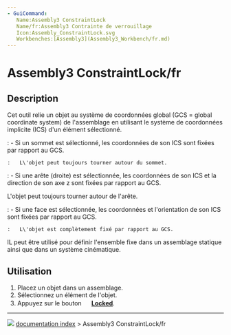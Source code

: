 ```yaml
---
- GuiCommand:
   Name:Assembly3 ConstraintLock
   Name/fr:Assembly3 Contrainte de verrouillage
   Icon:Assembly_ConstraintLock.svg
   Workbenches:[Assembly3](Assembly3_Workbench/fr.md)
---
```


# Assembly3 ConstraintLock/fr

## Description

Cet outil relie un objet au système de coordonnées global (GCS = global coordinate system) de l\'assemblage en utilisant le système de coordonnées implicite (ICS) d\'un élément sélectionné.

:   \- Si un sommet est sélectionné, les coordonnées de son ICS sont fixées par rapport au GCS.

    :   L\'objet peut toujours tourner autour du sommet.
:   \- Si une arête (droite) est sélectionnée, les coordonnées de son ICS et la direction de son axe z sont fixées par rapport au GCS.

L\'objet peut toujours tourner autour de l\'arête.

:   \- Si une face est sélectionnée, les coordonnées et l\'orientation de son ICS sont fixées par rapport au GCS.

    :   L\'objet est complètement fixé par rapport au GCS.

IL peut être utilisé pour définir l\'ensemble fixe dans un assemblage statique ainsi que dans un système cinématique.

## Utilisation

1.  Placez un objet dans un assemblage.
2.  Sélectionnez un élément de l\'objet.
3.  Appuyez sur le bouton **<img src="images/Assembly_ConstraintLock.svg" width=16px> [Locked](Assembly3_ConstraintLock/fr.md)**.



---
![](images/Button_right.svg) [documentation index](../README.md) > Assembly3 ConstraintLock/fr
